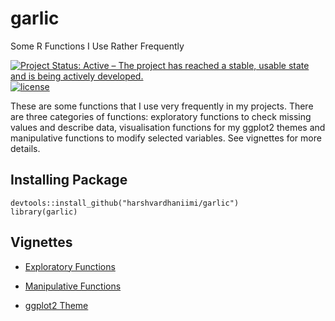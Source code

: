 # garlic
Some R Functions I Use Rather Frequently

<!-- badges: start -->
[![Project Status: Active – The project has reached a stable, usable
state and is being actively
developed.](https://www.repostatus.org/badges/latest/active.svg)](https://www.repostatus.org/#active)
[![license](https://img.shields.io/badge/license-GPL--3-blue.svg)](https://www.gnu.org/licenses/gpl-3.0.en.html)
<!-- [![Last-changedate](https://img.shields.io/badge/last%20change-2021--06--04-green.svg)](/commits/master) -->
<!-- badges: end -->


These are some functions that I use very frequently in my projects. There are three categories of functions: exploratory functions to check missing values and describe data, visualisation functions for my ggplot2 themes and manipulative functions to modify selected variables. See vignettes for more details.

## Installing Package

````
devtools::install_github("harshvardhaniimi/garlic")
library(garlic)
````

## Vignettes

- [Exploratory Functions](https://harshvardhaniimi.github.io/garlic/articles/Exploratory_Functions.html)

- [Manipulative Functions](https://harshvardhaniimi.github.io/garlic/articles/Manipulative_Functions.html)

- [ggplot2 Theme](https://harshvardhaniimi.github.io/garlic/articles/GG-Serif_Theme.html)
